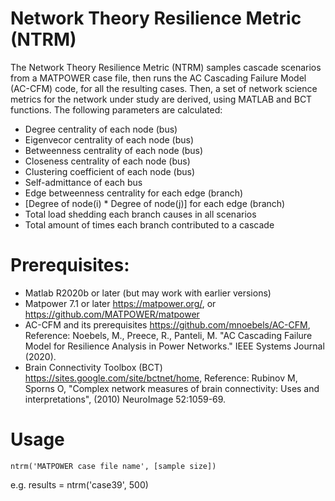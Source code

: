 # Network Theory Resilience Metric (NTRM)
The Network Theory Resilience Metric (NTRM) samples cascade scenarios from 
a MATPOWER case file, then runs the AC Cascading Failure Model (AC-CFM) code,
for all the resulting cases. Then, a set of network science metrics for the
network under study are derived, using MATLAB and BCT functions. The following
parameters are calculated:

- Degree centrality of each node (bus)
- Eigenvecor centrality of each node (bus)
- Betweenness centrality of each node (bus)
- Closeness centrality of each node (bus)
- Clustering coefficient of each node (bus)
- Self-admittance of each bus
- Edge betweenness centrality for each edge (branch)
- [Degree of node(i) * Degree of node(j)] for each edge (branch)
- Total load shedding each branch causes in all scenarios
- Total amount of times each branch contributed to a cascade

# Prerequisites:
- Matlab R2020b or later (but may work with earlier versions)
- Matpower 7.1 or later
    https://matpower.org/, or https://github.com/MATPOWER/matpower
- AC-CFM and its prerequisites
    https://github.com/mnoebels/AC-CFM, Reference: Noebels, M.,
    Preece, R., Panteli, M. "AC Cascading Failure Model for
    Resilience Analysis in Power Networks." IEEE Systems Journal (2020).
- Brain Connectivity Toolbox (BCT)
    https://sites.google.com/site/bctnet/home, Reference: Rubinov M,
    Sporns O, "Complex network measures of brain connectivity:
    Uses and interpretations", (2010) NeuroImage 52:1059-69.

# Usage
```
ntrm('MATPOWER case file name', [sample size])
```

e.g.  results = ntrm('case39', 500)

